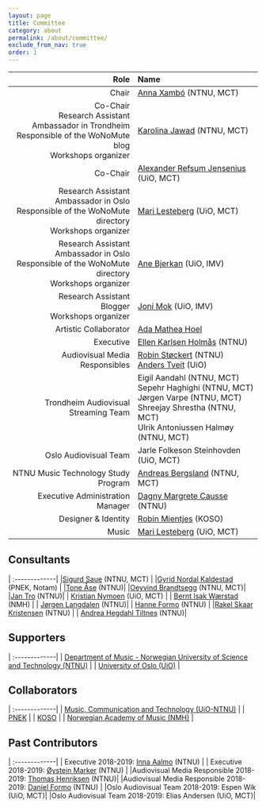 ```yaml
---
layout: page
title: Committee
category: about
permalink: /about/committee/
exclude_from_nav: true
order: 1
---
```

| Role        | Name           |
| -------------:|:-------------|
| Chair     | [Anna Xambó](https://www.ntnu.edu/employees/anna.xambo.sedo) (NTNU, MCT)|
|Co-Chair<br />Research Assistant<br /> Ambassador in Trondheim<br />Responsible of the WoNoMute blog <br />Workshops organizer|[Karolina Jawad](https://cv2c.noblogs.org/) (NTNU, MCT) |
|Co-Chair|[Alexander Refsum Jensenius](https://www.hf.uio.no/ritmo/english/people/management/alexanje/index.html) (UiO, MCT)  |
| Research Assistant<br /> Ambassador in Oslo<br /> Responsible of the WoNoMute directory<br /> Workshops organizer    | [Mari Lesteberg](https://www.youtube.com/user/maisplante/about) (UiO, MCT)|
| Research Assistant<br /> Ambassador in Oslo<br /> Responsible of the WoNoMute directory<br /> Workshops organizer    | [Ane Bjerkan](https://twitter.com/anebjerkan?lang=en) (UiO, IMV)|
| Research Assistant<br /> Blogger <br /> Workshops organizer    | [Joni Mok](https://twitter.com/aursticflute?lang=en) (UiO, IMV)|
|Artistic Collaborator<br />      |[Ada Mathea Hoel](NTNU) |
|  Executive    | [Ellen Karlsen Holmås](https://www.ntnu.no/ansatte/ellen.holmas) (NTNU) |
| Audiovisual Media Responsibles     | [Robin Støckert](https://www.ntnu.edu/employees/robin.stockert) (NTNU) <br /> [Anders Tveit](https://www.hf.uio.no/imv/english/people/aca/temporary/andertve/) (UiO) |
| Trondheim Audiovisual Streaming Team |Eigil Aandahl (NTNU, MCT) <br /> Sepehr Haghighi (NTNU, MCT) <br /> Jørgen Varpe (NTNU, MCT)<br />Shreejay Shrestha (NTNU, MCT) <br /> Ulrik Antoniussen Halmøy (NTNU, MCT)|
| Oslo Audiovisual Team | Jarle Folkeson Steinhovden (UiO, MCT) |
| NTNU Music Technology Study Program | [Andreas Bergsland](https://www.ntnu.no/ansatte/andreas.bergsland) (NTNU, MCT)|
|  Executive Administration Manager    | [Dagny Margrete Causse](https://www.ntnu.no/ansatte/dagny.causse) (NTNU)|
| Designer & Identity     |[Robin Mientjes](http://rbmntjs.nl/) (KOSO) |
| Music     | [Mari Lesteberg](https://www.youtube.com/user/maisplante/about) (UiO, MCT) |




## Consultants

| :-------------|
|[Sigurd Saue](https://www.ntnu.edu/employees/sigurd.saue) (NTNU, MCT)      |
|[Gyrid Nordal Kaldestad](https://www.linkedin.com/in/gyrid-nordal-kaldestad-7a26b329/?originalSubdomain=no) (PNEK, Notam)     |
|[Tone Åse](https://www.ntnu.edu/employees/tone.ase) (NTNU)|
|[Oeyvind Brandtsegg](https://www.ntnu.edu/employees/tone.ase) (NTNU, MCT)|
|[Jan Tro](https://www.ntnu.no/ansatte/jan.tro) (NTNU)|
| [Kristian Nymoen](https://www.hf.uio.no/ritmo/personer/fast/krisny/) (UiO, MCT) |
| [Bernt Isak Wærstad](https://www.linkedin.com/in/berntisak/?originalSubdomain=no) (NMH) |
| [Jørgen Langdalen](https://www.ntnu.no/ansatte/jorgen.langdalen) (NTNU)|
| [Hanne Formo](https://www.ntnu.no/ansatte/hanne.formo) (NTNU)     |
|[Rakel Skaar Kristensen](https://www.ntnu.no/ansatte/rakel.s.kristensen) (NTNU) |
| [Andrea Hegdahl Tiltnes](https://www.ntnu.no/ansatte/andrea.tiltnes) (NTNU)|


## Supporters

| :-------------|
| [Department of Music - Norwegian University of Science and Technology (NTNU)](https://www.ntnu.edu/music)    |
| [University of Oslo (UiO)](https://www.uio.no/english/)    |

## Collaborators

| :-------------|
| [Music, Communication and Technology (UiO-NTNU)](https://www.uio.no/english/studies/programmes/mct-master/)    |
| [PNEK](http://www.pnek.org/)    |
| [KOSO](https://www.koso.no/)    |
| [Norwegian Academy of Music (NMH)](https://nmh.no/)    |

## Past Contributors

| :-------------|
| Executive 2018-2019: [Inna Aalmo](https://www.ntnu.edu/employees/inna.aalmo) (NTNU) |
| Executive 2018-2019: [Øystein Marker](https://www.ntnu.no/ansatte/oystein.marker) (NTNU) |
|Audiovisual Media Responsible 2018-2019: [Thomas Henriksen](https://www.ntnu.no/ansatte/thomas.henriksen) (NTNU)|
|Audiovisual Media Responsible 2018-2019: [Daniel Formo](https://www.ntnu.edu/employees/daniel.formo) (NTNU) |
|Oslo Audiovisual Team 2018-2019: Espen Wik (UiO, MCT)|
|Oslo Audiovisual Team 2018-2019: Elias Andersen (UiO, MCT)|
